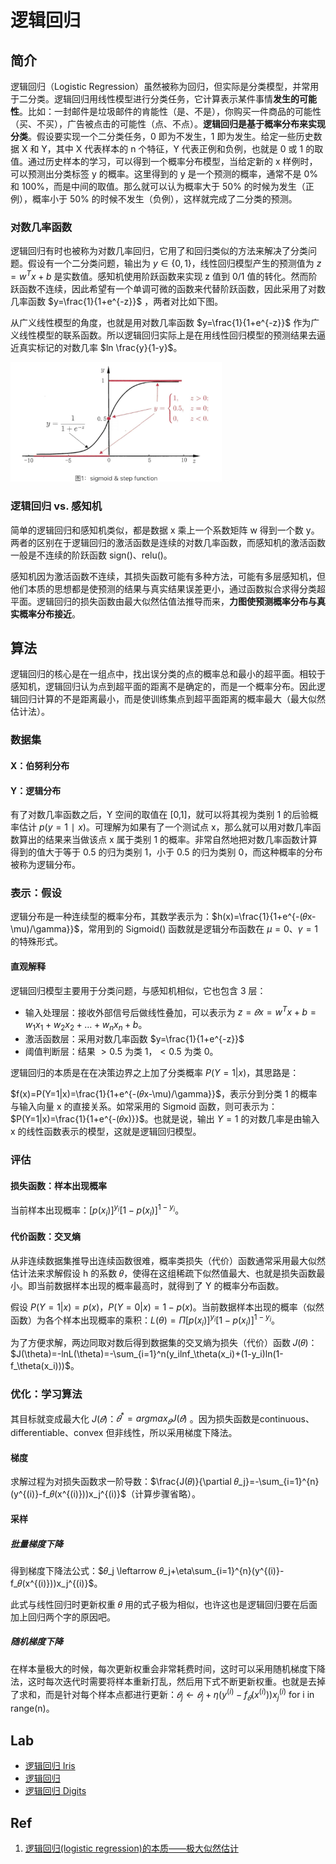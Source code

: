 # 逻辑回归

## 简介

逻辑回归（Logistic Regression）虽然被称为回归，但实际是分类模型，并常用于二分类。逻辑回归用线性模型进行分类任务，它计算表示某件事情**发生的可能性**。比如：一封邮件是垃圾邮件的肯能性（是、不是），你购买一件商品的可能性（买、不买），广告被点击的可能性（点、不点）。**逻辑回归是基于概率分布来实现分类**。假设要实现一个二分类任务，0 即为不发生，1 即为发生。给定一些历史数据 X 和 Y，其中 X 代表样本的 n 个特征，Y 代表正例和负例，也就是 0 或 1 的取值。通过历史样本的学习，可以得到一个概率分布模型，当给定新的 x 样例时，可以预测出分类标签 y 的概率。这里得到的 y 是一个预测的概率，通常不是 0% 和 100%，而是中间的取值。那么就可以认为概率大于 50%  的时候为发生（正例），概率小于 50% 的时候不发生（负例），这样就完成了二分类的预测。

### 对数几率函数

逻辑回归有时也被称为对数几率回归，它用了和回归类似的方法来解决了分类问题。假设有一个二分类问题，输出为 $y\in\{ 0,1\}$，线性回归模型产生的预测值为 $z=w^Tx+b$ 是实数值。感知机使用阶跃函数来实现 z 值到 0/1 值的转化。然而阶跃函数不连续，因此希望有一个单调可微的函数来代替阶跃函数，因此采用了对数几率函数 $y=\frac{1}{1+e^{-z}}$ ，两者对比如下图。

从广义线性模型的角度，也就是用对数几率函数 $y=\frac{1}{1+e^{-z}}$ 作为广义线性模型的联系函数。所以逻辑回归实际上是在用线性回归模型的预测结果去逼近真实标记的对数几率 $ln \frac{y}{1-y}$。

<img src="figures/image-20210223093421131.png" alt="image-20210223093421131" style="zoom: 33%;" />

### 逻辑回归 vs. 感知机

简单的逻辑回归和感知机类似，都是数据 x 乘上一个系数矩阵 w 得到一个数 y。两者的区别在于逻辑回归的激活函数是连续的对数几率函数，而感知机的激活函数一般是不连续的阶跃函数 sign()、relu()。

感知机因为激活函数不连续，其损失函数可能有多种方法，可能有多层感知机，但他们本质的思想都是使预测的结果与真实结果误差更小，通过函数拟合求得分类超平面。逻辑回归的损失函数由最大似然估值法推导而来，**力图使预测概率分布与真实概率分布接近**。

## 算法

逻辑回归的核心是在一组点中，找出误分类的点的概率总和最小的超平面。相较于感知机，逻辑回归认为点到超平面的距离不是确定的，而是一个概率分布。因此逻辑回归计算的不是距离最小，而是使训练集点到超平面距离的概率最大（最大似然估计法）。

### 数据集

#### X：伯努利分布



#### Y：逻辑分布

有了对数几率函数之后，Y 空间的取值在 [0,1]，就可以将其视为类别 1 的后验概率估计 $p(y=1∣x)$。可理解为如果有了一个测试点 x，那么就可以用对数几率函数算出的结果来当做该点 x 属于类别 1 的概率。非常自然地把对数几率函数计算得到的值大于等于 0.5 的归为类别 1，小于 0.5 的归为类别 0，而这种概率的分布被称为逻辑分布。

### 表示：假设

逻辑分布是一种连续型的概率分布，其数学表示为：$h(x)=\frac{1}{1+e^{-(𝜃x-\mu)/\gamma}}$，常用到的 Sigmoid() 函数就是逻辑分布函数在 $\mu=0、\gamma=1$ 的特殊形式。

#### 直观解释

逻辑回归模型主要用于分类问题，与感知机相似，它也包含 3 层：

- 输入处理层：接收外部信号后做线性叠加，可以表示为 $z=𝜃x=w^Tx+b=w_1x_1+w_2x_2+\dots+w_nx_n+b$。
- 激活函数层：采用对数几率函数 $y=\frac{1}{1+e^{-z}}$
- 阈值判断层：结果 $>0.5$ 为类 1，$<0.5$ 为类 0。

逻辑回归的本质是在在决策边界之上加了分类概率 $P(Y=1|x)$，其思路是：

$f(x)=P(Y=1|x)=\frac{1}{1+e^{-(𝜃x-\mu)/\gamma}}$，表示分到分类 1 的概率与输入向量 x 的直接关系。如常采用的 Sigmoid 函数，则可表示为：$P(Y=1|x)=\frac{1}{1+e^{-(𝜃x)}}$。也就是说，输出 $Y=1$ 的对数几率是由输入 x 的线性函数表示的模型，这就是逻辑回归模型。

### 评估

#### 损失函数：样本出现概率

当前样本出现概率：$[p(x_i)]^{y_i}[1-p(x_i)]^{1-y_i}$。

#### 代价函数：交叉熵

从非连续数据集推导出连续函数很难，概率类损失（代价）函数通常采用最大似然估计法来求解假设 h 的系数 𝜃，使得在这组稀疏下似然值最大、也就是损失函数最小。即当前数据样本出现的概率最高时，就得到了 Y 的概率分布函数。

假设 $P(Y=1|x)=p(x)$，$P(Y=0|x)=1-p(x)$。当前数据样本出现的概率（似然函数）为各个样本出现概率的乘积：$L(\theta)=\Pi[p(x_i)]^{y_i}[1-p(x_i)]^{1-y_i}$。

为了方便求解，两边同取对数后得到数据集的交叉熵为损失（代价）函数 𝐽(𝜃)：$J(\theta)=-lnL(\theta)=-\sum_{i=1}^n(y_ilnf_\theta(x_i)+(1-y_i)ln(1-f_\theta(x_i)))$。

### 优化：学习算法

其目标就变成最大化 $J(𝜃)$：$𝜃^*=argmax_{𝜃}J(𝜃)$ 。因为损失函数是continuous、differentiable、convex 但非线性，所以采用梯度下降法。

#### 梯度

求解过程为对损失函数求一阶导数：$\frac{J(𝜃)}{\partial 𝜃_j}=-\sum_{i=1}^{n}(y^{(i)}-f_𝜃(x^{(i)}))x_j^{(i)}$（计算步骤省略）。

#### 采样

##### 批量梯度下降

得到梯度下降法公式：$𝜃_j \leftarrow 𝜃_j+\eta\sum_{i=1}^{n}(y^{(i)}-f_𝜃(x^{(i)}))x_j^{(i)}$。

此式与线性回归时更新权重 𝜃 用的式子极为相似，也许这也是逻辑回归要在后面加上回归两个字的原因吧。

##### 随机梯度下降

在样本量极大的时候，每次更新权重会非常耗费时间，这时可以采用随机梯度下降法，这时每次迭代时需要将样本重新打乱，然后用下式不断更新权重。也就是去掉了求和，而是针对每个样本点都进行更新：$𝜃_j \leftarrow 𝜃_j+\eta(y^{(i)}-f_𝜃(x^{(i)}))x_j^{(i)}$ for i in range(n)。


## Lab

- [逻辑回归 Iris](20_iris-logistic-regression.ipynb)
- [逻辑回归](22_logistic-regression.ipynb)
- [逻辑回归 Digits](24_digits-logistic-regression.ipynb)


## Ref

1. [逻辑回归(logistic regression)的本质——极大似然估计](https://blog.csdn.net/zjuPeco/article/details/77165974)

